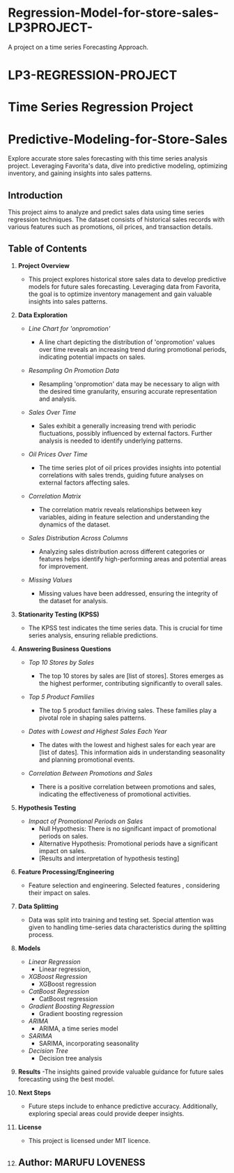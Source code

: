 # Regression-Model-for-store-sales-LP3PROJECT-
A project on a time series Forecasting Approach.
# LP3-REGRESSION-PROJECT
# Time Series Regression Project
# Predictive-Modeling-for-Store-Sales
Explore accurate store sales forecasting with this time series analysis project. Leveraging Favorita's data, dive into predictive modeling, optimizing inventory, and gaining insights into sales patterns.

## Introduction
This project aims to analyze and predict sales data using time series regression techniques. The dataset consists of historical sales records with various features such as promotions, oil prices, and transaction details.

## Table of Contents
1. **Project Overview**
   - This project explores historical store sales data to develop predictive models for future sales forecasting. Leveraging data from Favorita, the goal is to optimize inventory management and gain valuable insights into sales patterns.

2. **Data Exploration**
   - *Line Chart for 'onpromotion'*
     - A line chart depicting the distribution of 'onpromotion' values over time reveals an increasing trend during promotional periods, indicating potential impacts on sales.

   - *Resampling On Promotion Data*
     - Resampling 'onpromotion' data may be necessary to align with the desired time granularity, ensuring accurate representation and analysis.

   - *Sales Over Time*
     - Sales exhibit a generally increasing trend with periodic fluctuations, possibly influenced by external factors. Further analysis is needed to identify underlying patterns.

   - *Oil Prices Over Time*
     - The time series plot of oil prices provides insights into potential correlations with sales trends, guiding future analyses on external factors affecting sales.

   - *Correlation Matrix*
     - The correlation matrix reveals relationships between key variables, aiding in feature selection and understanding the dynamics of the dataset.

   - *Sales Distribution Across Columns*
     - Analyzing sales distribution across different categories or features helps identify high-performing areas and potential areas for improvement.

   - *Missing Values*
     - Missing values have been addressed, ensuring the integrity of the dataset for analysis.

3. **Stationarity Testing (KPSS)**
   - The KPSS test indicates the time series data. This is crucial for time series analysis, ensuring reliable predictions.

4. **Answering Business Questions**
   - *Top 10 Stores by Sales*
     - The top 10 stores by sales are [list of stores]. Stores emerges as the highest performer, contributing significantly to overall sales.

   - *Top 5 Product Families*
     - The top 5 product families driving sales. These families play a pivotal role in shaping sales patterns.

   - *Dates with Lowest and Highest Sales Each Year*
     - The dates with the lowest and highest sales for each year are [list of dates]. This information aids in understanding seasonality and planning promotional events.



   - *Correlation Between Promotions and Sales*
     - There is a positive correlation between promotions and sales, indicating the effectiveness of promotional activities.

5. **Hypothesis Testing**
   - *Impact of Promotional Periods on Sales*
     - Null Hypothesis: There is no significant impact of promotional periods on sales.
     - Alternative Hypothesis: Promotional periods have a significant impact on sales.
     - [Results and interpretation of hypothesis testing]

6. **Feature Processing/Engineering**
   - Feature selection and engineering. Selected features , considering their impact on sales.

7. **Data Splitting**
   - Data was split into training and testing set. Special attention was given to handling time-series data characteristics during the splitting process.

8. **Models**
   - *Linear Regression*
     - Linear regression, 
   - *XGBoost Regression*
     - XGBoost regression
   - *CatBoost Regression*
     - CatBoost regression
   - *Gradient Boosting Regression*
     - Gradient boosting regression 
   - *ARIMA*
     - ARIMA, a time series model
   - *SARIMA*
     - SARIMA, incorporating seasonality
   - *Decision Tree*
     - Decision tree analysis 
9. **Results**
   -The insights gained provide valuable guidance for future sales forecasting using the best model.

10. **Next Steps**
    - Future steps include to enhance predictive accuracy. Additionally, exploring special areas could provide deeper insights.

11. **License**
    - This project is licensed under MIT licence.


12. **Author: MARUFU LOVENESS**
    - 
